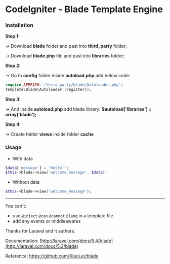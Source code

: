 # CodeIgniter - Blade Template Engine

### Installation

**Step 1:**

-> Download **blade** folder and past into **third_party** folder;

-> Download **blade.php** file and past into **libraries** folder;


**Step 2:** 

-> Go to **config** folder inside **autoload.php** add below code:

```php
require APPPATH.'/third_party/blade/Autoloader.php';
template\Blade\Autoloader::register();

```
**Step 3:**

-> And inside **autoload.php** add blade library: **$autoload['libraries'] = array('blade');**


**Step 4:**

-> Create folder **views** inside folder **cache**


### Usage 

- With data
```php
$data['message'] = "Hello!";
$this->blade->view('welcome_message', $data);
```
 - Without data
 ```php
 $this->blade->view('welcome_message');
 ```
------
You can't:

- use `@inject` `@can` `@cannot` `@lang` in a template file
- add any events or middleawares

Thanks for Laravel and it authors.

Documentation: [http://laravel.com/docs/5.4/blade](http://laravel.com/docs/5.3/blade)

Reference: https://github.com/XiaoLer/blade
